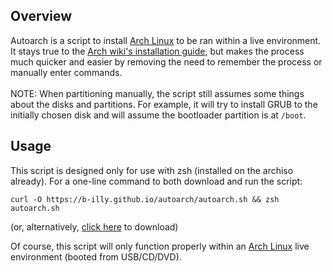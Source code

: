 ## Overview

Autoarch is a script to install [Arch Linux](https://archlinux.org) to be ran within a live environment. It stays true to the [Arch wiki's installation guide](https://wiki.archlinux.org/title/Installation_guide), but makes the process much quicker and easier by removing the need to remember the process or manually enter commands.<br><br>
NOTE: When partitioning manually, the script still assumes some things about the disks and partitions. For example, it will try to install GRUB to the initially chosen disk and will assume the bootloader partition is at `/boot`.<br>

## Usage

This script is designed only for use with zsh (installed on the archiso already). For a one-line command to both download and run the script:

`curl -O https://b-illy.github.io/autoarch/autoarch.sh && zsh autoarch.sh`

(or, alternatively, [click here](https://b-illy.github.io/autoarch/autoarch.sh) to download)

Of course, this script will only function properly within an [Arch Linux](https://archlinux.org/download) live environment (booted from USB/CD/DVD).
